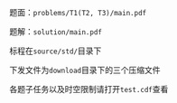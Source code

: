 题面：`problems/T1(T2, T3)/main.pdf`

题解：`solution/main.pdf`

标程在`source/std/`目录下

下发文件为`download`目录下的三个压缩文件

各题子任务以及时空限制请打开`test.cdf`查看